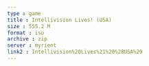 ```yaml
---
type : game
title : Intellivision Lives! (USA)
size : 555.2 M
format : iso
archive : zip
server : myrient
link2 : Intellivision%20Lives%21%20%28USA%29
---
```

